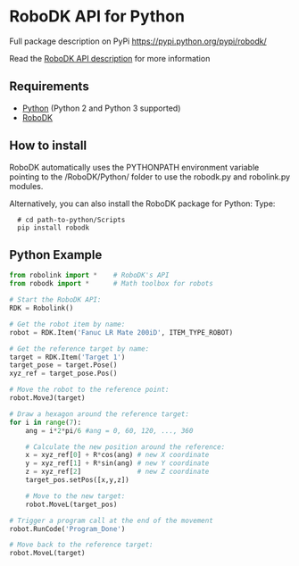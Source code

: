 
RoboDK API for Python
======================

Full package description on PyPi
https://pypi.python.org/pypi/robodk/

Read the [RoboDK API description](../README.md) for more information

Requirements
------------
- [Python](https://www.python.org/downloads/) (Python 2 and Python 3 supported)
- [RoboDK](https://robodk.com/download)

How to install
------------
RoboDK automatically uses the PYTHONPATH environment variable pointing to the /RoboDK/Python/ folder to use the robodk.py and robolink.py modules.

Alternatively, you can also install the RoboDK package for Python:
Type:
```
  # cd path-to-python/Scripts
  pip install robodk
```

Python Example
------------
```python
from robolink import *    # RoboDK's API
from robodk import *      # Math toolbox for robots

# Start the RoboDK API:
RDK = Robolink()

# Get the robot item by name:
robot = RDK.Item('Fanuc LR Mate 200iD', ITEM_TYPE_ROBOT)

# Get the reference target by name:
target = RDK.Item('Target 1')
target_pose = target.Pose()
xyz_ref = target_pose.Pos()

# Move the robot to the reference point:
robot.MoveJ(target)

# Draw a hexagon around the reference target:
for i in range(7):
    ang = i*2*pi/6 #ang = 0, 60, 120, ..., 360

    # Calculate the new position around the reference:
    x = xyz_ref[0] + R*cos(ang) # new X coordinate
    y = xyz_ref[1] + R*sin(ang) # new Y coordinate
    z = xyz_ref[2]              # new Z coordinate
    target_pos.setPos([x,y,z])

    # Move to the new target:
    robot.MoveL(target_pos)

# Trigger a program call at the end of the movement
robot.RunCode('Program_Done')

# Move back to the reference target:
robot.MoveL(target)
```
